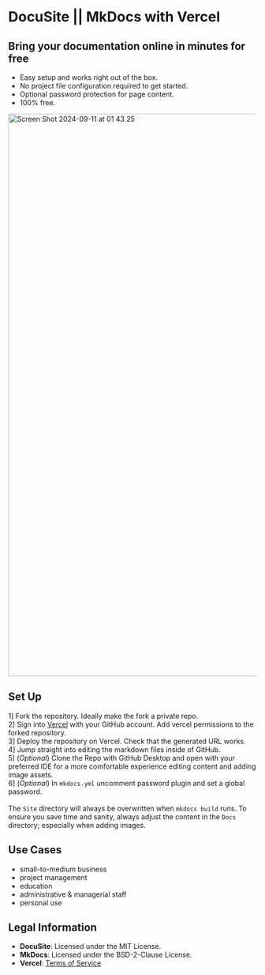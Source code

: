 # DocuSite || MkDocs with Vercel

## Bring your documentation online in minutes for free

* Easy setup and works right out of the box.
* No project file configuration required to get started.
* Optional password protection for page content.
* 100% free.

<img width="1138" alt="Screen Shot 2024-09-11 at 01 43 25" src="https://github.com/user-attachments/assets/68f0f167-32e9-4e8f-b55b-5a7c0c91a00a">

## Set Up

1] Fork the repository. Ideally make the fork a private repo.
<br>
2] Sign into [Vercel](https://vercel.com) with your GitHub account. Add vercel permissions to the forked repository.
<br>
3] Deploy the repository on Vercel. Check that the generated URL works.
<br>
4] Jump straight into editing the markdown files inside of GitHub.
<br>
5] (*Optional*) Clone the Repo with GitHub Desktop and open with your preferred IDE for a more comfortable experience editing content and adding image assets.
<br>
6] (*Optional*) In `mkdocs.yml` uncomment password plugin and set a global password.
<br>
<br>
The `Site` directory will always be overwritten when `mkdocs build` runs. To ensure you save time and sanity, always adjust the content in the `Docs` directory; especially when adding images.

## Use Cases

* small-to-medium business
* project management
* education
* administrative & managerial staff
* personal use

## Legal Information

- **DocuSite**: Licensed under the MIT License.
- **MkDocs**: Licensed under the BSD-2-Clause License.
- **Vercel**: [Terms of Service](https://vercel.com/legal/terms)
